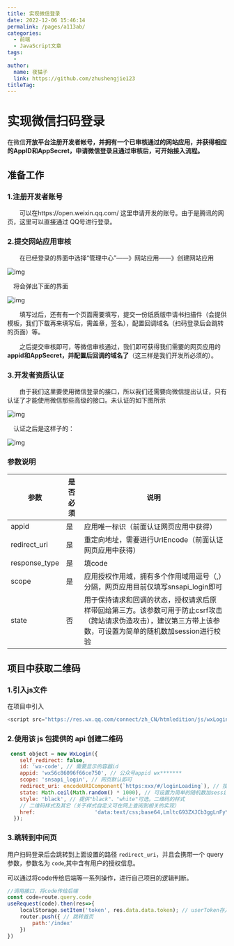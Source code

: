 ```yaml
---
title: 实现微信登录
date: 2022-12-06 15:46:14
permalink: /pages/a113ab/
categories:
  - 前端
  - JavaScript文章
tags:
  - 
author: 
  name: 夜猫子
  link: https://github.com/zhushengjie123
titleTag: 
---
```

# 实现微信扫码登录

在微信**开放平台注册开发者帐号，并拥有一个已审核通过的网站应用，并获得相应的AppID和AppSecret，申请微信登录且通过审核后，可开始接入流程。**

## 准备工作

### 1.注册开发者账号

　　可以在https://open.weixin.qq.com/ 这里申请开发的账号。由于是腾讯的网页，这里可以直接通过 QQ号进行登录。

### 2.提交网站应用审核

　　在已经登录的界面中选择“管理中心”——》网站应用——》创建网站应用

![img](https://s2.loli.net/2022/12/06/Q2rTzavcKOoUdF1.png)

 　将会弹出下面的界面

![img](https://s2.loli.net/2022/12/06/mKslk5BhVCvycd1.png)

　　填写过后，还有有一个页面需要填写，提交一份纸质版申请书扫描件（会提供模板，我们下载再来填写后，需盖章，签名），配置回调域名（扫码登录后会跳转的页面）等。

　　之后提交审核即可，等微信审核通过，我们即可获得我们需要的网页应用的**appid和AppSecret，并配置后回调的域名了**（这三样是我们开发所必须的）。

### 3.开发者资质认证

　　由于我们这里要使用微信登录的接口，所以我们还需要向微信提出认证，只有认证了才能使用微信那些高级的接口。未认证的如下图所示

![img](https://s2.loli.net/2022/12/06/pSzwuXBW3igfhYP.png)

 　认证之后是这样子的：

![img](https://s2.loli.net/2022/12/06/D5C4jHb8cJZrnvz.png)

  

###  **参数说明**

| 参数          | 是否必须 | 说明                                                         |
| ------------- | -------- | ------------------------------------------------------------ |
| appid         | 是       | 应用唯一标识（前面认证网页应用中获得）                       |
| redirect_uri  | 是       | 重定向地址，需要进行UrlEncode（前面认证网页应用中获得）      |
| response_type | 是       | 填code                                                       |
| scope         | 是       | 应用授权作用域，拥有多个作用域用逗号（,）分隔，网页应用目前仅填写snsapi_login即可 |
| state         | 否       | 用于保持请求和回调的状态，授权请求后原样带回给第三方。该参数可用于防止csrf攻击（跨站请求伪造攻击），建议第三方带上该参数，可设置为简单的随机数加session进行校验 |

## 项目中获取二维码

### 1.引入js文件

在项目中引入

```js
<script src="https://res.wx.qq.com/connect/zh_CN/htmledition/js/wxLogin.js"></script>
```

### 2.使用该 js 包提供的 api 创建二维码

```js
 const object = new WxLogin({
    self_redirect: false,
    id: 'wx-code', // 需要显示的容器id
    appid: 'wx56c86096f66ce750', // 公众号appid wx*******
    scope: 'snsapi_login', // 网页默认即可
    redirect_uri: encodeURIComponent(`https:xxx/#/loginLoading`), // 授权成功后回调的url，前面部分是应用中设置的授权回调域，后面部分是跳转路由，推荐设置一个中间页面实现跳转后的逻辑
    state: Math.ceil(Math.random() * 1000), // 可设置为简单的随机数加session用来校验
    style: 'black', // 提供"black"、"white"可选。二维码的样式
    // 二维码样式及其它（关于样式自定义可在网上查阅到相关的实现）
	href:   				'data:text/css;base64,LmltcG93ZXJCb3ggLnFyY29kZSB7d2lkdGg6IDIwMHB4O30KLmltcG93ZXJCb3ggLnRpdGxlIHtkaXNwbGF5OiBub25lO30KLmltcG93ZXJCb3ggLmluZm8ge3dpZHRoOiAyMTBweDt9Ci5pbXBvd2VyQm94IC5pY29uMzhfbXNnLnN1Y2Mge2Rpc3BsYXk6IG5vbmV9Ci5pbXBvd2VyQm94IC5pY29uMzhfbXNnLndhcm4ge2Rpc3BsYXk6IG5vbmV9Ci5pbXBvd2VyQm94IC5zdGF0dXMge3RleHQtYWxpZ246IGNlbnRlcjt9Cg==',
  });
```

### 3.跳转到中间页

用户扫码登录后会跳转到上面设置的路径 `redirect_uri`，并且会携带一个 query 参数，参数名为 `code`,其中含有用户的授权信息。

可以通过将code传给后端等一系列操作，进行自己项目的逻辑判断。

```js
//调用接口，将code传给后端
const code=route.query.code
useRequest(code).then(res=>{
    localStorage.setItem('token', res.data.data.token); // userToken存入缓存
    router.push({ // 跳转首页
        path:'/index'
    })
})
```

